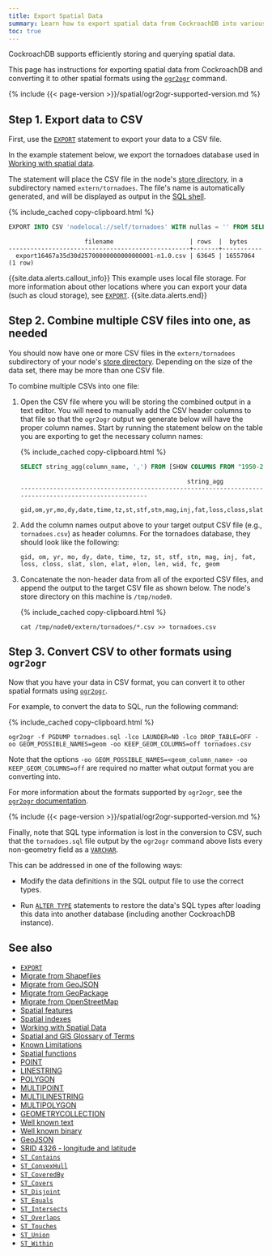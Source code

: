 ```yaml
---
title: Export Spatial Data
summary: Learn how to export spatial data from CockroachDB into various formats.
toc: true
---
```


 CockroachDB supports efficiently storing and querying spatial data.

This page has instructions for exporting spatial data from CockroachDB and converting it to other spatial formats using the [`ogr2ogr`](https://gdal.org/programs/ogr2ogr.html) command.

{% include {{< page-version >}}/spatial/ogr2ogr-supported-version.md %}

## Step 1. Export data to CSV

First, use the [`EXPORT`](export.html) statement to export your data to a CSV file.

In the example statement below, we export the tornadoes database used in [Working with spatial data](spatial-data.html).

The statement will place the CSV file in the node's [store directory](cockroach-start.html#store), in a subdirectory named `extern/tornadoes`. The file's name is automatically generated, and will be displayed as output in the [SQL shell](cockroach-sql.html).

{% include_cached copy-clipboard.html %}
~~~ sql
EXPORT INTO CSV 'nodelocal://self/tornadoes' WITH nullas = '' FROM SELECT * from "1950-2018-torn-initpoint";
~~~

~~~
                     filename                     | rows  |  bytes
--------------------------------------------------+-------+-----------
  export16467a35d30d25700000000000000001-n1.0.csv | 63645 | 16557064
(1 row)
~~~

{{site.data.alerts.callout_info}}
This example uses local file storage.  For more information about other locations where you can export your data (such as cloud storage), see [`EXPORT`](export.html).
{{site.data.alerts.end}}

## Step 2. Combine multiple CSV files into one, as needed

You should now have one or more CSV files in the `extern/tornadoes` subdirectory of your node's [store directory](cockroach-start.html#store).  Depending on the size of the data set, there may be more than one CSV file.

To combine multiple CSVs into one file:

1. Open the CSV file where you will be storing the combined output in a text editor.  You will need to manually add the CSV header columns to that file so that the `ogr2ogr` output we generate below will have the proper column names.  Start by running the statement below on the table you are exporting to get the necessary column names:

    {% include_cached copy-clipboard.html %}
    ~~~ sql
    SELECT string_agg(column_name, ',') FROM [SHOW COLUMNS FROM "1950-2018-torn-initpoint"];
    ~~~

    ~~~
                                                  string_agg
    ------------------------------------------------------------------------------------------------------
      gid,om,yr,mo,dy,date,time,tz,st,stf,stn,mag,inj,fat,loss,closs,slat,slon,elat,elon,len,wid,fc,geom
    ~~~

2. Add the column names output above to your target output CSV file (e.g., `tornadoes.csv`) as header columns.  For the tornadoes database, they should look like the following:

    ~~~
    gid, om, yr, mo, dy, date, time, tz, st, stf, stn, mag, inj, fat, loss, closs, slat, slon, elat, elon, len, wid, fc, geom
    ~~~

2. Concatenate the non-header data from all of the exported CSV files, and append the output to the target CSV file as shown below.  The node's store directory on this machine is `/tmp/node0`.

    {% include_cached copy-clipboard.html %}
    ~~~ shell
    cat /tmp/node0/extern/tornadoes/*.csv >> tornadoes.csv
    ~~~

## Step 3. Convert CSV to other formats using `ogr2ogr`

Now that you have your data in CSV format, you can convert it to other spatial formats using [`ogr2ogr`](https://gdal.org/programs/ogr2ogr.html).

For example, to convert the data to SQL, run the following command:

{% include_cached copy-clipboard.html %}
~~~ shell
ogr2ogr -f PGDUMP tornadoes.sql -lco LAUNDER=NO -lco DROP_TABLE=OFF -oo GEOM_POSSIBLE_NAMES=geom -oo KEEP_GEOM_COLUMNS=off tornadoes.csv
~~~

Note that the options `-oo GEOM_POSSIBLE_NAMES=<geom_column_name> -oo KEEP_GEOM_COLUMNS=off` are required no matter what output format you are converting into.

For more information about the formats supported by `ogr2ogr`, see the [`ogr2ogr` documentation](https://gdal.org/programs/ogr2ogr.html).

{% include {{< page-version >}}/spatial/ogr2ogr-supported-version.md %}

Finally, note that SQL type information is lost in the conversion to CSV, such that the `tornadoes.sql` file output by the `ogr2ogr` command above lists every non-geometry field as a [`VARCHAR`](string.html).

This can be addressed in one of the following ways:

- Modify the data definitions in the SQL output file to use the correct types.

- Run [`ALTER TYPE`](alter-type.html) statements to restore the data's SQL types after loading this data into another database (including another CockroachDB instance).

## See also

- [`EXPORT`](export.html)
- [Migrate from Shapefiles](migrate-from-shapefiles.html)
- [Migrate from GeoJSON](migrate-from-geojson.html)
- [Migrate from GeoPackage](migrate-from-geopackage.html)
- [Migrate from OpenStreetMap](migrate-from-openstreetmap.html)
- [Spatial features](spatial-features.html)
- [Spatial indexes](spatial-indexes.html)
- [Working with Spatial Data](spatial-data.html)
- [Spatial and GIS Glossary of Terms](spatial-glossary.html)
- [Known Limitations](known-limitations.html#spatial-support-limitations)
- [Spatial functions](functions-and-operators.html#spatial-functions)
- [POINT](point.html)
- [LINESTRING](linestring.html)
- [POLYGON](polygon.html)
- [MULTIPOINT](multipoint.html)
- [MULTILINESTRING](multilinestring.html)
- [MULTIPOLYGON](multipolygon.html)
- [GEOMETRYCOLLECTION](geometrycollection.html)
- [Well known text](well-known-text.html)
- [Well known binary](well-known-binary.html)
- [GeoJSON](geojson.html)
- [SRID 4326 - longitude and latitude](srid-4326.html)
- [`ST_Contains`](st_contains.html)
- [`ST_ConvexHull`](st_convexhull.html)
- [`ST_CoveredBy`](st_coveredby.html)
- [`ST_Covers`](st_covers.html)
- [`ST_Disjoint`](st_disjoint.html)
- [`ST_Equals`](st_equals.html)
- [`ST_Intersects`](st_intersects.html)
- [`ST_Overlaps`](st_overlaps.html)
- [`ST_Touches`](st_touches.html)
- [`ST_Union`](st_union.html)
- [`ST_Within`](st_within.html)
